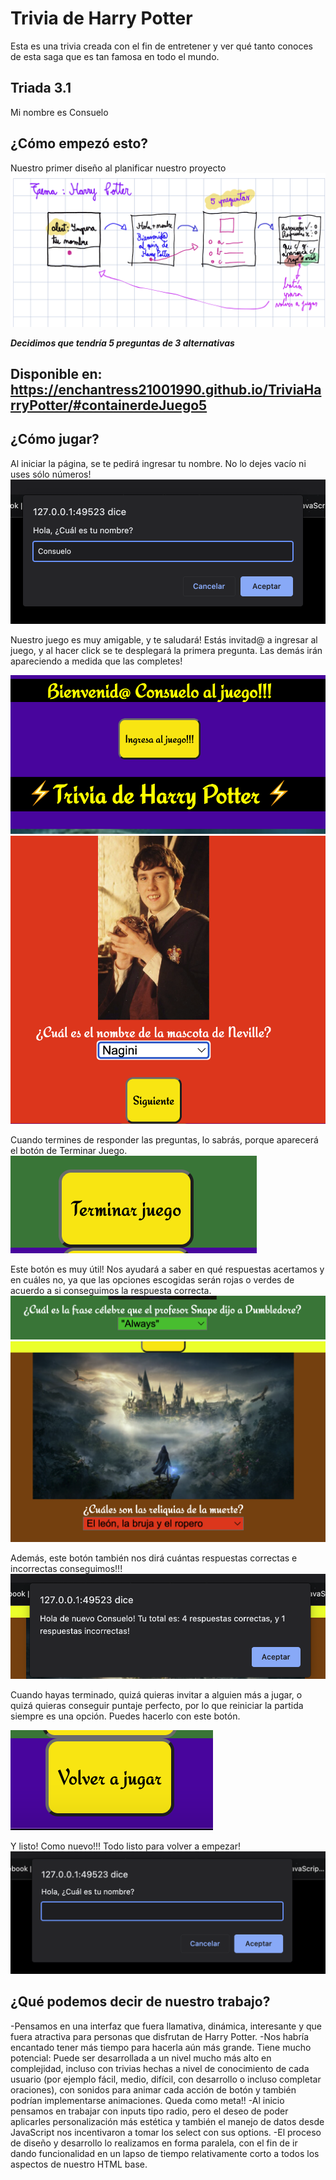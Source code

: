 # Trivia de Harry Potter
Esta es una trivia creada con el fin de entretener y ver qué tanto conoces de esta saga que es tan famosa en todo el mundo.
## Triada 3.1
Mi nombre es Consuelo
## ¿Cómo empezó esto?
Nuestro primer diseño al planificar nuestro proyecto
<img src="img/primerBosquejo.png">

**_Decidimos que tendría 5 preguntas de 3 alternativas_**

## Disponible en: https://enchantress21001990.github.io/TriviaHarryPotter/#containerdeJuego5


## ¿Cómo jugar?
Al iniciar la página, se te pedirá ingresar tu nombre. No lo dejes vacío ni uses sólo números!
<img src="img/Captura de Pantalla 2022-06-02 a la(s) 00.48.32.png">

Nuestro juego es muy amigable, y te saludará! Estás invitad@ a ingresar al juego, y al hacer click se te desplegará la primera pregunta. Las demás irán apareciendo a medida que las completes!

<img src="img/Captura de Pantalla 2022-06-02 a la(s) 00.48.43.png">
<img src="img/Captura de Pantalla 2022-06-02 a la(s) 00.48.59.png">

Cuando termines de responder las preguntas, lo sabrás, porque aparecerá el botón de Terminar Juego.
<img src="img/Captura de Pantalla 2022-06-02 a la(s) 00.49.42.png">

Este botón es muy útil! Nos ayudará a saber en qué respuestas acertamos y en cuáles no, ya que las opciones escogidas serán rojas o verdes de acuerdo a si conseguimos la respuesta correcta.
<img src="img/Captura de Pantalla 2022-06-02 a la(s) 00.50.09.png">
<img src="img/Captura de Pantalla 2022-06-02 a la(s) 01.00.27.png">

Además, este botón también nos dirá cuántas respuestas correctas e incorrectas conseguimos!!!
<img src="img/Captura de Pantalla 2022-06-02 a la(s) 00.49.50.png">

Cuando hayas terminado, quizá quieras invitar a alguien más a jugar, o quizá quieras conseguir puntaje perfecto, por lo que reiniciar la partida siempre es una opción. Puedes hacerlo con este botón.

<img src="img/Captura de Pantalla 2022-06-02 a la(s) 00.49.59.png">

Y listo! Como nuevo!!! Todo listo para volver a empezar!
<img src="img/Captura de Pantalla 2022-06-02 a la(s) 00.48.23.png">


## ¿Qué podemos decir de nuestro trabajo?
-Pensamos en una interfaz que fuera llamativa, dinámica, interesante y que fuera atractiva para personas que disfrutan de Harry Potter. 
-Nos habría encantado tener más tiempo para hacerla aún más grande. Tiene mucho potencial: Puede ser desarrollada a un nivel mucho más alto en complejidad, incluso con trivias hechas a nivel de conocimiento de cada usuario (por ejemplo fácil, medio, difícil, con desarrollo o incluso completar oraciones), con sonidos para animar cada acción de botón y también podrían implementarse animaciones. Queda como meta!!
-Al inicio pensamos en trabajar con inputs tipo radio, pero el deseo de poder aplicarles personalización más estética y también el manejo de datos desde JavaScript nos incentivaron a tomar los select con sus options.
-El proceso de diseño y desarrollo lo realizamos en forma paralela, con el fin de ir dando funcionalidad en un lapso de tiempo relativamente corto a todos los aspectos de nuestro HTML base.



